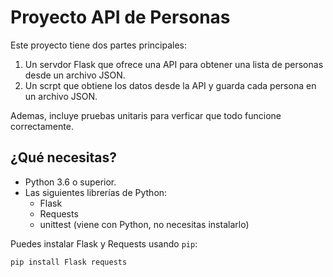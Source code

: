 # Proyecto API de Personas

Este proyecto tiene dos partes principales:
1. Un servdor Flask que ofrece una API para obtener una lista de personas desde un archivo JSON.
2. Un scrpt que obtiene los datos desde la API y guarda cada persona en un archivo JSON.

Ademas, incluye pruebas unitaris para verficar que todo funcione correctamente.

## ¿Qué necesitas?

- Python 3.6 o superior.
- Las siguientes librerías de Python:
  - Flask
  - Requests
  - unittest (viene con Python, no necesitas instalarlo)

Puedes instalar Flask y Requests usando `pip`:

```bash
pip install Flask requests


